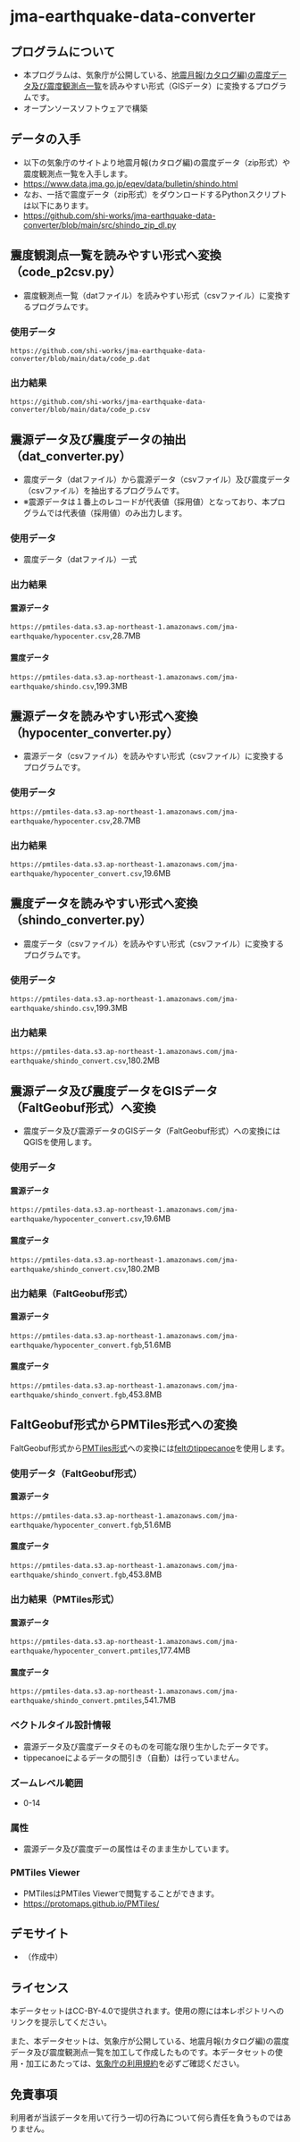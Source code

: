 # jma-earthquake-data-converter
## プログラムについて
- 本プログラムは、気象庁が公開している、[地震月報(カタログ編)の震度データ及び震度観測点一覧](https://www.data.jma.go.jp/eqev/data/bulletin/shindo.html)を読みやすい形式（GISデータ）に変換するプログラムです。
- オープンソースソフトウェアで構築

## データの入手
- 以下の気象庁のサイトより地震月報(カタログ編)の震度データ（zip形式）や震度観測点一覧を入手します。
- https://www.data.jma.go.jp/eqev/data/bulletin/shindo.html
- なお、一括で震度データ（zip形式）をダウンロードするPythonスクリプトは以下にあります。
- https://github.com/shi-works/jma-earthquake-data-converter/blob/main/src/shindo_zip_dl.py

## 震度観測点一覧を読みやすい形式へ変換（code_p2csv.py）
- 震度観測点一覧（datファイル）を読みやすい形式（csvファイル）に変換するプログラムです。
### 使用データ
`https://github.com/shi-works/jma-earthquake-data-converter/blob/main/data/code_p.dat`
### 出力結果
`https://github.com/shi-works/jma-earthquake-data-converter/blob/main/data/code_p.csv`

## 震源データ及び震度データの抽出（dat_converter.py）
- 震度データ（datファイル）から震源データ（csvファイル）及び震度データ（csvファイル）を抽出するプログラムです。
- ※震源データは１番上のレコードが代表値（採用値）となっており、本プログラムでは代表値（採用値）のみ出力します。
### 使用データ
- 震度データ（datファイル）一式
### 出力結果
#### 震源データ
`https://pmtiles-data.s3.ap-northeast-1.amazonaws.com/jma-earthquake/hypocenter.csv`,28.7MB
#### 震度データ
`https://pmtiles-data.s3.ap-northeast-1.amazonaws.com/jma-earthquake/shindo.csv`,199.3MB

## 震源データを読みやすい形式へ変換（hypocenter_converter.py）
- 震源データ（csvファイル）を読みやすい形式（csvファイル）に変換するプログラムです。
### 使用データ
`https://pmtiles-data.s3.ap-northeast-1.amazonaws.com/jma-earthquake/hypocenter.csv`,28.7MB
### 出力結果
`https://pmtiles-data.s3.ap-northeast-1.amazonaws.com/jma-earthquake/hypocenter_convert.csv`,19.6MB

## 震度データを読みやすい形式へ変換（shindo_converter.py）
- 震度データ（csvファイル）を読みやすい形式（csvファイル）に変換するプログラムです。
### 使用データ
`https://pmtiles-data.s3.ap-northeast-1.amazonaws.com/jma-earthquake/shindo.csv`,199.3MB
### 出力結果
`https://pmtiles-data.s3.ap-northeast-1.amazonaws.com/jma-earthquake/shindo_convert.csv`,180.2MB

## 震源データ及び震度データをGISデータ（FaltGeobuf形式）へ変換
- 震度データ及び震源データのGISデータ（FaltGeobuf形式）への変換にはQGISを使用します。
### 使用データ
#### 震源データ
`https://pmtiles-data.s3.ap-northeast-1.amazonaws.com/jma-earthquake/hypocenter_convert.csv`,19.6MB
#### 震度データ
`https://pmtiles-data.s3.ap-northeast-1.amazonaws.com/jma-earthquake/shindo_convert.csv`,180.2MB
### 出力結果（FaltGeobuf形式）
#### 震源データ
`https://pmtiles-data.s3.ap-northeast-1.amazonaws.com/jma-earthquake/hypocenter_convert.fgb`,51.6MB
#### 震度データ
`https://pmtiles-data.s3.ap-northeast-1.amazonaws.com/jma-earthquake/shindo_convert.fgb`,453.8MB

## FaltGeobuf形式からPMTiles形式への変換
FaltGeobuf形式から[PMTiles形式](https://github.com/protomaps/PMTiles)への変換には[feltのtippecanoe](https://github.com/felt/tippecanoe)を使用します。
### 使用データ（FaltGeobuf形式）
#### 震源データ
`https://pmtiles-data.s3.ap-northeast-1.amazonaws.com/jma-earthquake/hypocenter_convert.fgb`,51.6MB
#### 震度データ
`https://pmtiles-data.s3.ap-northeast-1.amazonaws.com/jma-earthquake/shindo_convert.fgb`,453.8MB
### 出力結果（PMTiles形式）
#### 震源データ
`https://pmtiles-data.s3.ap-northeast-1.amazonaws.com/jma-earthquake/hypocenter_convert.pmtiles`,177.4MB
#### 震度データ
`https://pmtiles-data.s3.ap-northeast-1.amazonaws.com/jma-earthquake/shindo_convert.pmtiles`,541.7MB

### ベクトルタイル設計情報
- 震源データ及び震度データそのものを可能な限り生かしたデータです。
- tippecanoeによるデータの間引き（自動）は行っていません。

### ズームレベル範囲
- 0-14

### 属性
- 震源データ及び震度デーの属性はそのまま生かしています。

### PMTiles Viewer
- PMTilesはPMTiles Viewerで閲覧することができます。
- https://protomaps.github.io/PMTiles/

## デモサイト
- （作成中）

## ライセンス
本データセットはCC-BY-4.0で提供されます。使用の際には本レポジトリへのリンクを提示してください。

また、本データセットは、気象庁が公開している、地震月報(カタログ編)の震度データ及び震度観測点一覧を加工して作成したものです。本データセットの使用・加工にあたっては、[気象庁の利用規約](https://www.jma.go.jp/jma/kishou/info/coment.html)を必ずご確認ください。

## 免責事項
利用者が当該データを用いて行う一切の行為について何ら責任を負うものではありません。
